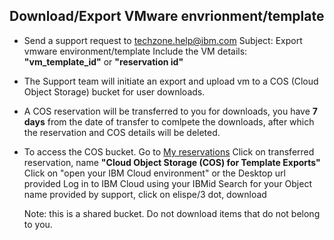 ## Download/Export VMware envrionment/template

- Send a support request to techzone.help@ibm.com
   Subject: Export vmware environment/template
   Include the VM details: **"vm_template_id"** or **"reservation id"**
   
 - The Support team will initiate an export and upload vm to a COS (Cloud Object Storage) bucket for user downloads.
 - A COS reservation will be transferred to you for downloads, you have **7 days** from the date of transfer to comlpete the downloads, after which the reservation and COS details will be deleted.
 - To access the COS bucket.
   Go to [My reservations](https://techzone.ibm.com/my/reservations)
   Click on transferred reservation, name **"Cloud Object Storage (COS) for Template Exports"** 
   Click on "open your IBM Cloud environment" or the Desktop url provided
   Log in to IBM Cloud using your IBMid
   Search for your Object name provided by support, click on elispe/3 dot, download
    
    Note: this is a shared bucket. Do not download items that do not belong to you.
